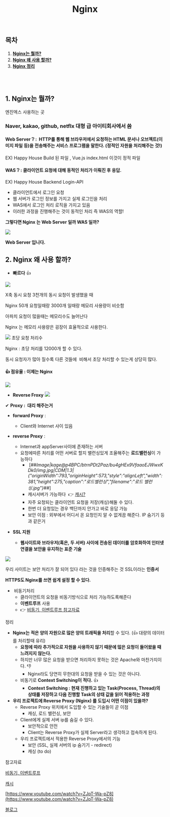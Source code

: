 <div align="center">
  <br />
  <h1>Nginx</h1>
  <br />
</div>

##  목차

1. [**Nginx는 뭘까?**](#1)
2. [**Nginx 왜 사용 할까?**](#2)
3. [**Nginx 정리**](#3)


<br />

<br />

<div id="1"></div>

## **1\. Nginx는 뭘까?** 

엔진엑스 사용하는 곳

### **Naver, kakao, github, netflx 대형 급 아이티회사에서 씀**

#### **Web Server ❔** :  HTTP를 통해 웹 브라우저에서 요청하는 HTML 문서나 오브젝트(이미지 파일 등)을 전송해주는 서비스 프로그램을 말한다. (정적인 자원을 처리해주는 것!)

EX) Happy House Build 된 파일 , Vue.js index.html 이것이 정적 파일

#### **WAS ❔ :** 클라이언트 요청에 대해 동적인 처리가 이뤄진 후 응답.

EX) Happy House Backend Login-API

-   클라이언트에서 로그인 요청
-   웹 서버가 로그인 정보를 가지고 실제 로그인을 처리
-   WAS에서 로그인 처리 로직을 가지고 있음
-   이러한 과정을 진행해주는 것이 동적인 처리 즉 WAS의 역할!

**그렇다면 Nginx 는 Web Server 일까 WAS 일까?**

![](https://img1.daumcdn.net/thumb/R1280x0/?scode=mtistory2&fname=https%3A%2F%2Fblog.kakaocdn.net%2Fdn%2Fcgfnqs%2FbtrnB8bXUiW%2FycsbbkeagUZ6w3WUP3qE31%2Fimg.png)

**Web Server 입니다.**

<div id="2"></div>

## **2\. Nginx 왜 사용 할까?**

-   **빠르다** 👍

![](https://img1.daumcdn.net/thumb/R1280x0/?scode=mtistory2&fname=https%3A%2F%2Fblog.kakaocdn.net%2Fdn%2Fbhcf0I%2FbtrnLIbf0tk%2F1Dcj3aUaCVGCSVUau5lVK0%2Fimg.png)


X축 동시 요청 3천개의 동시 요청이 발생했을 때

Nginx 50개 요청일때랑 3000개 일때랑 메모리 사용량이 비슷함

아파치 요청이 많을때는 메모리수도 늘어난다

Nginx 는 메모리 사용량은 굉장이 효율적으로 사용한다.


![](https://img1.daumcdn.net/thumb/R1280x0/?scode=mtistory2&fname=https%3A%2F%2Fblog.kakaocdn.net%2Fdn%2FtoZmp%2FbtrnCByb6rw%2Fojm2934P5Kngt9xDLkJYN1%2Fimg.png)
초당 요청 처리수

Nginx : 초당 처리를 12000개 할 수 있다.

동시 요청자가 많아 질수록 다른 것들에  비해서 초당 처리할 수 있는게 상당히 많다.

#### 👍 **점유율 : 이제는 Nginx**

![](https://img1.daumcdn.net/thumb/R1280x0/?scode=mtistory2&fname=https%3A%2F%2Fblog.kakaocdn.net%2Fdn%2FcYLvSx%2FbtrnC3VywXH%2FU1czA0b5R7KxDzvVkejjpK%2Fimg.png)

-   **Reverse Froxy** ![](https://blog.kakaocdn.net/dn/bufZrE/btrnGjRlYTC/5lzRRa8aIk4jvBZyrHtq50/img.png)

✔ **Proxy :  대리 해주는거**

-   **forward Proxy** :
    -   Client와 Internet 사이 있음
-   **reverse Proxy** :  
    -   Internet과 appServer사이에 존재하는 서버
    -   요청에따른 처리를 어떤 서버로 할지 밸런싱있게 조율해주는 **로드밸런싱**이 가능하다 
        -    [##_Image|kage@p4BPC/btrnPDt2Paz/bu4gHEx9VfaaoEJWwxKDk0/img.jpg|CDM|1.3|{"originWidth":793,"originHeight":573,"style":"alignLeft","width":381,"height":275,"caption":"로드벨런싱","filename":"로드 밸런싱.jpg"}_##]
        -   캐시서버가 가능하다  👉 [캐시?](https://github.com/ssafy-tech-concert/ssafy-tech-concert/blob/master/web/Cache.md)
        -   자주 요청되는 클라이언트 요청을 저장(캐싱)해둘 수 있다.
        -   한번 더 요청있는 경우 백단까지 안가고 바로 응답 가능 
        -   보안 이점 : 외부에서 어디서 온 요청인지 알 수 없게끔 해준다. IP 숨기기 등과 같은거 

-   **SSL 지원**
    -   **웹사이트와 브라우저(혹은, 두 서버) 사이에 전송된 데이터를 암호화하여 인터넷 연결을 보안을 유지하는 표준 기술**

![](https://img1.daumcdn.net/thumb/R1280x0/?scode=mtistory2&fname=https%3A%2F%2Fblog.kakaocdn.net%2Fdn%2FntQpo%2FbtrnJBDYV4e%2FyCfejHOI9dmY6OCWIL7FF1%2Fimg.png)

우리 사이트는 보안 처리가 잘 되어 있다 라는 것을 인증해주는 것 SSL이라는 **인증서**

**HTTPS도 Nginx를 쓰면 쉽게 설정 할 수 있다.**

-    비동기처리
    -   클라이언트의 요청을 비동기방식으로 처리 가능하도록해준다
    -   **이벤트루프** 사용
    -   👉 [비동기, 이벤트루프 참고자료](https://github.com/ssafy-tech-concert/ssafy-tech-concert/blob/master/Front-end/synchronous%26asynchronous.md)

<div id="3"></div>

정리

-   **Nginx는 적은 양의 자원으로 많은 양의 트래픽을 처리**할 수 있다. (👍 대량의 데이터를 처리할때 유리)
    -   **요청에 따라 추가적으로 자원을 사용하지 않기 때문에 많은 요청이 들어왔을 때 느려지지 않는다.**
    -   하지만 너무 많은 요청을 받으면 처리하지 못하는 것은 Apache와 마찬가지이다. 👎
        -   Nginx라도 당연히 무한대의 요청을 받을 수 있는 것은 아니다. 
    -   비동기로 **Context Switching이 적다.** 👍
        -   **Context Switching : 현재 진행하고 있는 Task(Process, Thread)의 상태를 저장하고 다음 진행할 Task의 상태 값을 읽어 적용하는 과정**
-   **우리 프로젝트에 Reverse Proxy (Nginx) 를 도입시 어떤 이점이 있을까?**  
    -   Reverse Proxy 위치에서 도입할 수 있는 기술들이 곧 이점
        -   캐싱, 로드 밸런싱, 보안 
    -   Client에게 실제 서버 ip를 숨길 수 있다.
        -   보안적으로 안전
        -   Client는 Reverse Proxy가 실제 Server라고 생각하고 접속하게 된다.
    -   우리 프로젝트에서 적용한 Reverse Proxy에서의 기능
        -   보안 (SSL, 실제 서버의 ip 숨기기 - redirect)
        -   캐싱 (to do)

참고자료

[비동기, 이벤트루프](https://github.com/ssafy-tech-concert/ssafy-tech-concert/blob/master/Front-end/synchronous%26asynchronous.md)

[캐시](https://github.com/ssafy-tech-concert/ssafy-tech-concert/blob/master/web/Cache.md)

[https://www.youtube.com/watch?v=ZJpT-Wa-pZ8](https://www.youtube.com/watch?v=ZJpT-Wa-pZ8)

[블로그](https://codingjhj.tistory.com/22)
